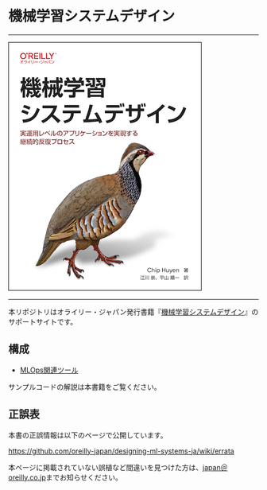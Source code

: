 # 機械学習システムデザイン

---

![表紙](assets/designing-ml-systems-ja.png)

---

本リポジトリはオライリー・ジャパン発行書籍『[機械学習システムデザイン](https://www.amazon.co.jp/dp/4814400403/)』のサポートサイトです。

## 構成

- [MLOps関連ツール](mlops-tools.md)

サンプルコードの解説は本書籍をご覧ください。

## 正誤表

本書の正誤情報は以下のページで公開しています。

https://github.com/oreilly-japan/designing-ml-systems-ja/wiki/errata

本ページに掲載されていない誤植など間違いを見つけた方は、[japan＠oreilly.co.jp](<mailto:japan＠oreilly.co.jp>)までお知らせください。
